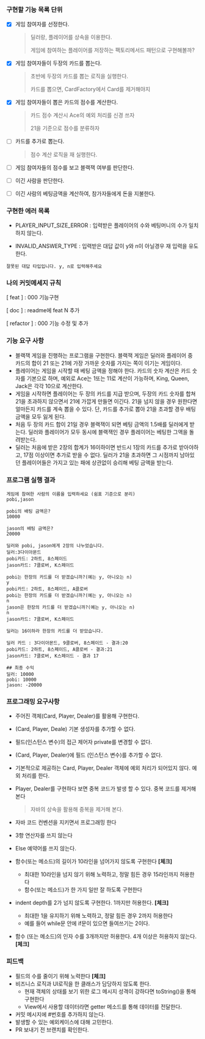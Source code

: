 ### 구현할 기능 목록 단위


- [x] 게임 참여자를 선정한다.

  > 딜러랑, 플레이어를 상속을 이용한다.
  >
  > 게임에 참여하는 플레이어를 저장하는 팩토리메서드 패턴으로 구현해볼까?

- [x] 게임 참여자들이 두장의 카드를 뽑는다.

  > 초반에 두장의 카드를 뽑는 로직을 실행한다.
  >
  > 카드를 뽑으면, CardFactory에서 Card를 제거해야지

- [x] 게임 참여자들이 뽑은 카드의 점수를 계산한다.

  > 카드 점수 계산시 Ace의 예외 처리를 신경 쓰자
  >
  > 21을 기준으로 점수를 분류하자

- [ ] 카드를 추가로 뽑는다.

  > 점수 계산 로직을 재 실행한다.

- [ ] 게임 참여자들의 점수를 보고 블랙잭 여부를 판단한다.

- [ ] 이긴 사람을 판단한다.

- [ ] 이긴 사람의 베팅금액을 계산하여, 참가자들에게 돈을 지불한다.
   
   
### 구현한 에러 목록

- PLAYER_INPUT_SIZE_ERROR : 입력받은 플레이어의 수와 베팅머니의 수가 일치하지 않는다.

- INVALID_ANSWER_TYPE : 입력받은 대답 값이 y와 n이 아닐경우 재 입력을 유도한다.
```
잘못된 대답 타입입니다. y, n로 입력해주세요
```

### 나의 커밋메세지 규칙
[ feat ] : 000 기능구현

[ doc ] : readme에 feat N 추가

[ refactor ] : 000 기능 수정 및 추가


### 기능 요구 사항

- 블랙잭 게임을 진행하는 프로그램을 구현한다. 블랙잭 게임은 딜러와 플레이어 중 카드의 합이 21 또는 21에 가장 가까운 숫자를 가지는 쪽이 이기는 게임이다.
- 플레이어는 게임을 시작할 때 베팅 금액을 정해야 한다. 카드의 숫자 계산은 카드 숫자를 기본으로 하며, 예외로 Ace는 1또는 11로 계산이 가능하며, King, Queen, Jack은 각각 10으로 계산한다.
- 게임을 시작하면 플레이어는 두 장의 카드를 지급 받으며, 두장의 카드 숫자를 합쳐 21을 초과하지 않으면서 21에 가깝게 만들면 이긴다. 21을 넘지 않을 경우 원한다면 얼마든지 카드를 계속 뽑을 수 있다. 단, 카드를 추가로 뽑아 21을 초과할 경우 배팅 금액을 모두 잃게 된다.
- 처음 두 장의 카드 합이 21일 경우 블랙잭이 되면 베팅 금액의 1.5배를 딜러에게 받는다. 딜러와 플레이어가 모두 동시에 블랙잭인 경우 플레이어는 베팅한 그액을 돌려받는다.
- 딜러는 처음에 받은 2장의 합계가 16이하이면 반드시 1장의 카드를 추가로 받아야하고, 17점 이상이면 추가로 받을 수 없다. 딜러가 21을 초과하면 그 시점까지 남아있던 플레이어들은 가지고 있는 패에 상관없이 승리해 베팅 금액을 받는다.



### 프로그램 실행 결과

``` 
게임에 참여한 사람의 이름을 입력하세요 (쉼표 기준으로 분리)
pobi,jason

pobi의 배팅 금액은?
10000

jason의 배팅 금액은?
20000

딜러와 pobi, jason에게 2장의 나누었습니다.
딜러:3다이아몬드
pobi카드: 2하트, 8스페이드
jason카드: 7클로버, K스페이드

pobi는 한장의 카드를 더 받겠습니까?(예는 y, 아니오는 n)
y
pobi카드: 2하트, 8스페이드, A클로버
pobi는 한장의 카드를 더 받겠습니까?(예는 y, 아니오는 n)
n
jason은 한장의 카드를 더 받겠습니까?(예는 y, 아니오는 n)
n
jason카드: 7클로버, K스페이드

딜러는 16이하라 한장의 카드를 더 받았습니다.

딜러 카드 : 3다이아몬드, 9클로버, 8스페이드 - 결과:20
pobi카드: 2하트, 8스페이드, A클로버 - 결과:21
jason카드: 7클로버, K스페이드 - 결과 17

## 최종 수익
딜러: 10000
pobi: 10000
jason: -20000

```



### 프로그래밍 요구사항

- 주어진 객체(Card, Player, Dealer)를 활용해 구현한다.

- (Card, Player, Deale) 기본 생성자를 추가할 수 없다.

- 필드(인스턴스 변수)의 접근 제어자 private를 변경할 수 없다.

- (Card, Player, Dealer)에 필드 (인스턴스 변수)를 추가할 수 없다.

- 기본적으로 제공하는 Card, Player, Dealer 객체에 예외 처리가 되어있지 않다. 예외 처리를 한다.

- Player, Dealer를 구현하다 보면 중복 코드가 발생 할 수 있다. 중복 코드를 제거해 본다

  > 자바의 상속을 활용해 중복을 제거해 본다.

- 자바 코드 컨벤션을 지키면서 프로그래밍 한다

- 3항 연산자를 쓰지 않는다

- Else 예약어를 쓰지 않는다.

- 함수(또는 메소드)의 길이가 10라인을 넘어가지 않도록 구현한다 **[체크]**

  - 최대한 10라인을 넘지 않기 위해 노력하고, 정말 힘든 경우 15라인까지 허용한다
  - 함수(또는 메소드)가 한 가지 일만 잘 하도록 구현한다

- indent depth를 2가 넘지 않도록 구현한다. 1까지만 허용한다. **[체크]**

  - 최대한 1을 유지하기 위해 노력하고, 정말 힘든 경우 2까지 허용한다
  - 예를 들어 while문 안에 if문이 있으면 들여쓰기는 2이다.

- 함수 (또는 메소드)의 인자 수를 3개까지만 허용한다. 4개 이상은 허용하지 않는다. **[체크]**



### 피드백

- 필드의 수를 줄이기 위해 노력한다 **[체크]**
- 비즈니스 로직과 UI로직을 한 클래스가 담당하지 않도록 한다.
  - 현재 객체의 상태를 보기 위한 로그 메시지 성격이 강하다면 toString()을 통해 구현한다
  - View에서 사용할 데이터라면 getter 메소드를 통해 데이터를 전달한다.
- 커밋 메시지에 #번호를 추가하지 않는다.
- 발생할 수 있는 예외케이스에 대해 고민한다.
- PR 보내기 전 브랜치를 확인한다.

